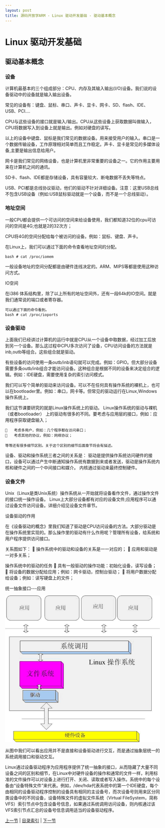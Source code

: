 ```yaml
---
layout: post
title: 源码开放学ARM - Linux 驱动开发基础 - 驱动基本概念
---
```


# Linux 驱动开发基础
## 驱动基本概念

### 设备
计算机最基本的三个组成部分：CPU、内存及其输入输出(I/O)设备。我们说的设备驱动中的设备就是输入输出设备。

常见的设备有：键盘、鼠标、串口、声卡、显卡、网卡、SD、flash、IDE、USB、PCI….

CPU与这些设备的接口就是输入/输出。CPU从这些设备上获取数据叫做输入，CPU将数据写入到设备上就是输出。例如对硬盘的读写。

以上的设备中键盘、鼠标是我们常见的数据设备。用来接受用户的输入。串口是一个数据传输设备，工作原理相对简单而且工作稳定。声卡、显卡是常见的多媒体设备,主要是输出信息给用户。

网卡是我们常见的网络设备，也是计算机里非常重要的设备之一。它的作用主要用来在计算机之间的通讯。

SD卡、flash、IDE都是存储设备，具有容量较大、断电数据不丢失等特点。

USB、PCI都是总线协议驱动，他们的驱动不针对详细设备。注意：这里USB总线不包含USB设备（例如:USB鼠标驱动就是一个设备，而不是一个总线驱动）。


### 地址空间  
一般CPU都会提供一个可访问的空间来给设备使用，我们都知道32位的cpu可访问的空间是4G;也就是2的32次方；

CPU将4G的空间分配给每个被访问的设备。例如：鼠标、键盘、声卡。

在Linux上，我们可以通过下面的命令查看地址空间的分配。

	bash # cat /proc/iomem

一般设备地址的空间分配都是由硬件连线决定的。ARM、MIPS等都是使用这种访问方式。

IO空间

在i386 体系结构里，除了以上所有的地址空间外，还有一段64k的IO空间。就是我们通常说的端口或者寄存器。

	可以通过下面的命令看到。
	bash # cat /proc/ioports


### 设备驱动
上面我们已经讲过计算机的运行中就是CPU从一个设备中取数据，经过加工后放到另一个设备。那么这过程中CPU多次访问了设备，CPU访问设备的方法就是inb,outb等组合。这些组合就是驱动。

有些设备的访问使用一条outb/inb语句就可以完成。例如：GPIO。但大部分设备需要多条outb/inb组合才能访问设备。这种组合是根据不同的设备来决定组合的逻辑。例如：IDE硬盘，需要使用复杂的索引访问模式。

我们可以写个简单的驱动来访问设备。可以不在任何具有操作系统的裸机上，也可以在bootloader里。例如：串口，网卡等。但常见的驱动运行在Linux,Windows操作系统上。

我们这节课要研究的就是Linux操作系统上的驱动。
Linux操作系统的驱动与裸机（或者bootloader） 上的驱动有很多的不同。要考虑与应用层的接口，例如：应用程序获取键盘输入；
	
		考虑多用户，例如：几个程序都在访问串口；
		考虑其他的协议，例如：网络协议；
	
	等等还有很多细节区别。关于这个区别的细节后面章节将会有描述。

设备、驱动和操作系统三者之间的关系是：
	驱动是提供操作系统访问硬件的接口，设备可以通过产生中断通知操作系统有数据到来或者发送，驱动是操作系统内核和硬件之间的一个中间接口和媒介。
	内核通过驱动来最终控制硬件。

	
### 设备文件
Unix（Linux是类Unix系统）操作系统从一开始就将设备看作文件，通过操作文件的接口统一操作设备。
Linux上大部分设备都有对应的设备文件;应用程序可以通过设备文件访问设备。详细介绍见设备文件章节。
	
设备驱动的作用

在《设备驱动的概念》里我们知道了驱动是CPU访问设备的方法。大部分驱动是在操作系统里实现的。那么操作里的驱动有什么作用呢？管理所有设备，给系统和用户程序提供访问接口。

关系图如下：
	操作系统中的驱动和设备的关系是一一对应的；
	应用和驱动是一对多关系；

操作系统中的驱动的任务 
	具有一般驱动的操作功能：初始化设备，读写设备；
	将设备的数据分配给应用；例如：网卡驱动，控制台驱动；
	将用户数据分配给设备；例如：读写硬盘上的文件；

统一抽象接口---应用

![Tiny210广州友善之臂开发板](../figures/LASO-chp101-1-1-lddframe.jpg)
	
从图中我们可以看出应用并不是直接和设备驱动进行交互，而是通过抽象层统一的系统调用接口和驱动交互。

Linux通过设备驱动程序为应用程序提供了统一抽象的接口，从而隐藏了大量不同设备之间的区别和细节，在Linux中对硬件设备的操作和通常的文件一样，利用标准的文件操作可以对设备上进行打开、关闭、读取或者写入操作。系统中的每个设备由“设备特殊文件”来代表。例如，/dev/hda代表系统中的第一个IDE硬盘，每个由相同的设备驱动程序控制的设备具有相同的主设备号，而次设备号则用来区分同类设备中的不同设备，设备特殊文件的虚拟文件系统（Virtual FileSystem，简称VFS）索引节点中包含设备号信息，如果通过系统调用访问设备，则内核通过该VFS索引节点汇总的设备号信息调用适当的设备驱动程序。


[上一节](chp0-1.html)  |  [目录索引](../index.html)  |  [下一节](chp101-2.html)
